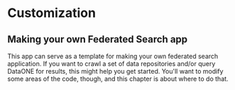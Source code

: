 # Customization

## Making your own Federated Search app

This app can serve as a template for making your own federated search application. If you want to crawl a set of data repositories and/or query DataONE for results, this might help you get started. You'll want to modify some areas of the code, though, and this chapter is about where to do that.
